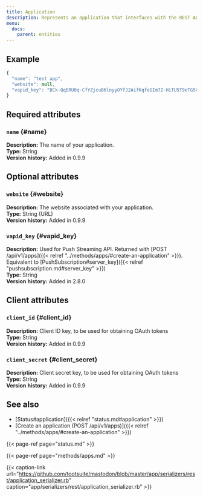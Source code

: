 ```yaml
---
title: Application
description: Represents an application that interfaces with the REST API to access accounts or post statuses.
menu:
  docs:
    parent: entities
---
```


## Example

```javascript
{
  "name": "test app",
  "website": null,
  "vapid_key": "BCk-QqERU0q-CfYZjcuB6lnyyOYfJ2AifKqfeGIm7Z-HiTU5T9eTG5GxVA0_OH5mMlI4UkkDTpaZwozy0TzdZ2M="
}
```

## Required attributes

### `name` {#name}

**Description:** The name of your application.\
**Type:** String\
**Version history:** Added in 0.9.9

## Optional attributes

### `website` {#website}

**Description:** The website associated with your application.\
**Type:** String \(URL\)\
**Version history:** Added in 0.9.9

### `vapid_key` {#vapid_key}

**Description:** Used for Push Streaming API. Returned with [POST /api/v1/apps]({{< relref "../methods/apps/#create-an-application" >}}). Equivalent to [PushSubscription\#server\_key]({{< relref "pushsubscription.md#server_key" >}})\
**Type:** String\
**Version history:** Added in 2.8.0

## Client attributes

### `client_id` {#client_id}

**Description:** Client ID key, to be used for obtaining OAuth tokens\
**Type:** String\
**Version history:** Added in 0.9.9

### `client_secret` {#client_secret}

**Description:** Client secret key, to be used for obtaining OAuth tokens\
**Type:** String\
**Version history:** Added in 0.9.9

## See also

* [Status\#application]({{< relref "status.md#application" >}})
* [Create an application \(POST /api/v1/apps\)]({{< relref "../methods/apps/#create-an-application" >}})

{{< page-ref page="status.md" >}}

{{< page-ref page="methods/apps.md" >}}

{{< caption-link url="https://github.com/tootsuite/mastodon/blob/master/app/serializers/rest/application_serializer.rb" caption="app/serializers/rest/application\_serializer.rb" >}}



